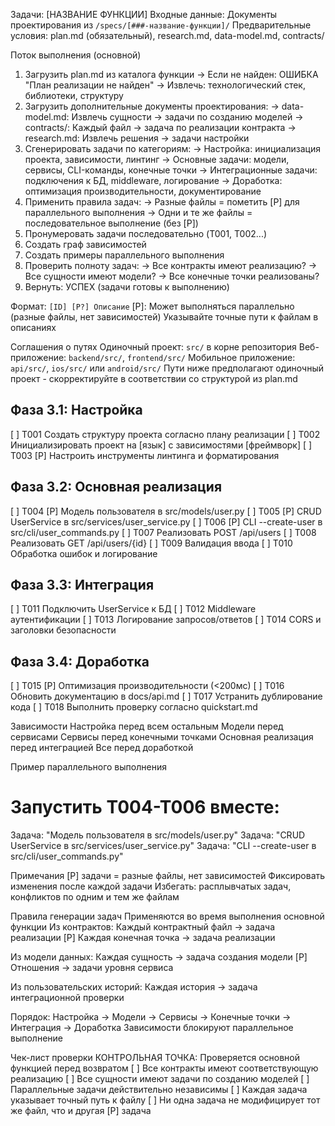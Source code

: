 Задачи: [НАЗВАНИЕ ФУНКЦИИ]
Входные данные: Документы проектирования из `/specs/[###-название-функции]/`
Предварительные условия: plan.md (обязательный), research.md, data-model.md, contracts/

Поток выполнения (основной)
1. Загрузить plan.md из каталога функции
   → Если не найден: ОШИБКА "План реализации не найден"
   → Извлечь: технологический стек, библиотеки, структуру
2. Загрузить дополнительные документы проектирования:
   → data-model.md: Извлечь сущности → задачи по созданию моделей
   → contracts/: Каждый файл → задача по реализации контракта
   → research.md: Извлечь решения → задачи настройки
3. Сгенерировать задачи по категориям:
   → Настройка: инициализация проекта, зависимости, линтинг
   → Основные задачи: модели, сервисы, CLI-команды, конечные точки
   → Интеграционные задачи: подключения к БД, middleware, логирование
   → Доработка: оптимизация производительности, документирование
4. Применить правила задач:
   → Разные файлы = пометить [P] для параллельного выполнения
   → Одни и те же файлы = последовательное выполнение (без [P])
5. Пронумеровать задачи последовательно (T001, T002...)
6. Создать граф зависимостей
7. Создать примеры параллельного выполнения
8. Проверить полноту задач:
   → Все контракты имеют реализацию?
   → Все сущности имеют модели?
   → Все конечные точки реализованы?
9. Вернуть: УСПЕХ (задачи готовы к выполнению)

Формат: `[ID] [P?] Описание`
[P]: Может выполняться параллельно (разные файлы, нет зависимостей)
Указывайте точные пути к файлам в описаниях

Соглашения о путях
Одиночный проект: `src/` в корне репозитория
Веб-приложение: `backend/src/`, `frontend/src/`
Мобильное приложение: `api/src/`, `ios/src/` или `android/src/`
Пути ниже предполагают одиночный проект - скорректируйте в соответствии со структурой из plan.md

## Фаза 3.1: Настройка
[ ] T001 Создать структуру проекта согласно плану реализации
[ ] T002 Инициализировать проект на [язык] с зависимостями [фреймворк]
[ ] T003 [P] Настроить инструменты линтинга и форматирования

## Фаза 3.2: Основная реализация
[ ] T004 [P] Модель пользователя в src/models/user.py
[ ] T005 [P] CRUD UserService в src/services/user_service.py
[ ] T006 [P] CLI --create-user в src/cli/user_commands.py
[ ] T007 Реализовать POST /api/users
[ ] T008 Реализовать GET /api/users/{id}
[ ] T009 Валидация ввода
[ ] T010 Обработка ошибок и логирование

## Фаза 3.3: Интеграция
[ ] T011 Подключить UserService к БД
[ ] T012 Middleware аутентификации
[ ] T013 Логирование запросов/ответов
[ ] T014 CORS и заголовки безопасности

## Фаза 3.4: Доработка
[ ] T015 [P] Оптимизация производительности (<200мс)
[ ] T016 Обновить документацию в docs/api.md
[ ] T017 Устранить дублирование кода
[ ] T018 Выполнить проверку согласно quickstart.md

Зависимости
Настройка перед всем остальным
Модели перед сервисами
Сервисы перед конечными точками
Основная реализация перед интеграцией
Все перед доработкой

Пример параллельного выполнения
# Запустить T004-T006 вместе:
Задача: "Модель пользователя в src/models/user.py"
Задача: "CRUD UserService в src/services/user_service.py"
Задача: "CLI --create-user в src/cli/user_commands.py"

Примечания
[P] задачи = разные файлы, нет зависимостей
Фиксировать изменения после каждой задачи
Избегать: расплывчатых задач, конфликтов по одним и тем же файлам

Правила генерации задач
Применяются во время выполнения основной функции
Из контрактов:
Каждый контрактный файл → задача реализации [P]
Каждая конечная точка → задача реализации

Из модели данных:
Каждая сущность → задача создания модели [P]
Отношения → задачи уровня сервиса

Из пользовательских историй:
Каждая история → задача интеграционной проверки

Порядок:
Настройка → Модели → Сервисы → Конечные точки → Интеграция → Доработка
Зависимости блокируют параллельное выполнение

Чек-лист проверки
КОНТРОЛЬНАЯ ТОЧКА: Проверяется основной функцией перед возвратом
[ ] Все контракты имеют соответствующую реализацию
[ ] Все сущности имеют задачи по созданию моделей
[ ] Параллельные задачи действительно независимы
[ ] Каждая задача указывает точный путь к файлу
[ ] Ни одна задача не модифицирует тот же файл, что и другая [P] задача